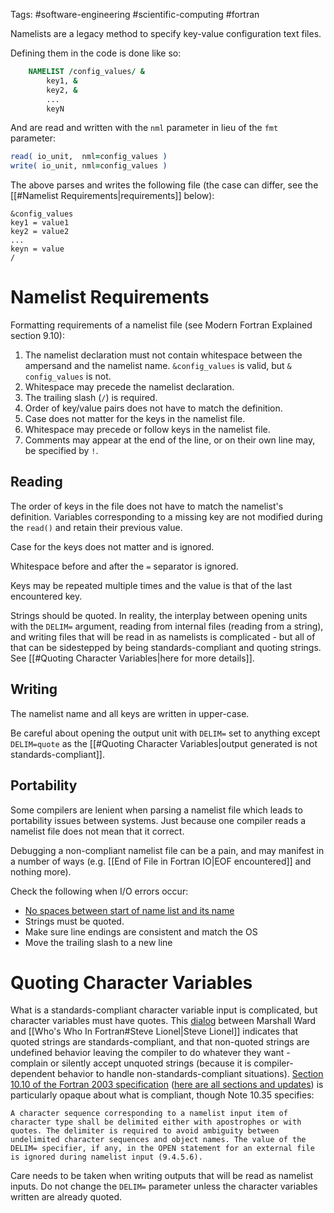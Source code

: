 Tags: #software-engineering #scientific-computing #fortran 

Namelists are a legacy method to specify key-value configuration text files.  

Defining them in the code is done like so:
```fortran
    NAMELIST /config_values/ &
        key1, &
        key2, &
        ...
        keyN
```

And are read and written with the `nml` parameter in lieu of the `fmt` parameter:
```fortran
read( io_unit,  nml=config_values )
write( io_unit, nml=config_values )
```

The above parses and writes the following file (the case can differ, see the [[#Namelist Requirements|requirements]] below):
```
&config_values
key1 = value1
key2 = value2
...
keyn = value
/
```

# Namelist Requirements
Formatting requirements of a namelist file (see Modern Fortran Explained section 9.10):
1. The namelist declaration must not contain whitespace between the ampersand and the namelist name.  `&config_values` is valid, but `& config_values` is not.
2. Whitespace may precede the namelist declaration.
3. The trailing slash (`/`) is required.
4. Order of key/value pairs does not have to match the definition.
5. Case does not matter for the keys in the namelist file.
6. Whitespace may precede or follow keys in the namelist file.
7. Comments may appear at the end of the line, or on their own line may, be specified by `!`.

## Reading
The order of keys in the file does not have to match the namelist's definition.  Variables corresponding to a missing key are not modified during the `read()` and retain their previous value.

Case for the keys does not matter and is ignored.

Whitespace before and after the `=` separator is ignored.

Keys may be repeated multiple times and the value is that of the last encountered key.

Strings should be quoted.  In reality, the interplay between opening units with the `DELIM=` argument, reading from internal files (reading from a string), and writing files that will be read in as namelists is complicated - but all of that can be sidestepped by being standards-compliant and quoting strings.  See [[#Quoting Character Variables|here for more details]].

## Writing
The namelist name and all keys are written in upper-case.  

Be careful about opening the output unit with `DELIM=` set to anything except `DELIM=quote` as the [[#Quoting Character Variables|output generated is not standards-compliant]].

## Portability
Some compilers are lenient when parsing a namelist file which leads to portability issues between systems.  Just because one compiler reads a namelist file does not mean that it correct.

Debugging a non-compliant namelist file can be a pain, and may manifest in a number of ways (e.g. [[End of File in Fortran IO|EOF encountered]] and nothing more).

Check the following when I/O errors occur:

- [No spaces between start of name list and its name](https://stackoverflow.com/questions/35758473/error-using-namelist-in-gfortran)
- Strings must be quoted.
- Make sure line endings are consistent and match the OS
- Move the trailing slash to a new line

# Quoting Character Variables
What is a standards-compliant character variable input is complicated, but character variables must have quotes.  This [dialog](https://community.intel.com/t5/Intel-Fortran-Compiler/Non-delimited-strings-in-a-namelist-is-not-a-sane-default/m-p/1134545) between Marshall Ward and [[Who's Who In Fortran#Steve Lionel|Steve Lionel]] indicates that quoted strings are standards-compliant, and that non-quoted strings are undefined behavior leaving the compiler to do whatever they want - complain or silently accept unquoted strings (because it is compiler-dependent behavior to handle non-standards-compliant situations).  [Section 10.10 of the Fortran 2003 specification](https://wg5-fortran.org/N1601-N1650/N1601.pdf) ([here are all sections and updates](https://wg5-fortran.org/f2003.html)) is particularly opaque about what is compliant, though Note 10.35 specifies:

```
A character sequence corresponding to a namelist input item of character type shall be delimited either with apostrophes or with quotes. The delimiter is required to avoid ambiguity between undelimited character sequences and object names. The value of the DELIM= specifier, if any, in the OPEN statement for an external file is ignored during namelist input (9.4.5.6).
```

Care needs to be taken when writing outputs that will be read as namelist inputs.  Do not change the `DELIM=` parameter unless the character variables written are already quoted.